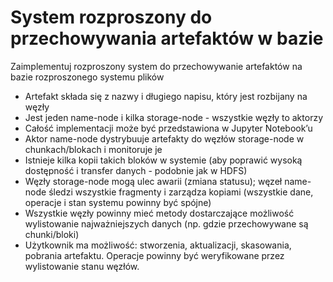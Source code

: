 # System rozproszony do przechowywania artefaktów w bazie

Zaimplementuj rozproszony system do przechowywanie artefaktów na bazie
rozproszonego systemu plików

- Artefakt składa się z nazwy i długiego napisu, który jest rozbijany na węzły
- Jest jeden name-node i kilka storage-node - wszystkie węzły to aktorzy
- Całość implementacji może być przedstawiona w Jupyter Notebook’u
- Aktor name-node dystrybuuje artefakty do węzłów storage-node w
  chunkach/blokach i monitoruje je
- Istnieje kilka kopii takich bloków w systemie (aby poprawić wysoką dostępność i
  transfer danych - podobnie jak w HDFS)
- Węzły storage-node mogą ulec awarii (zmiana statusu); węzeł name-node śledzi
  wszystkie fragmenty i zarządza kopiami (wszystkie dane, operacje i stan systemu
  powinny być spójne)
- Wszystkie węzły powinny mieć metody dostarczające możliwość wylistowanie
  najważniejszych danych (np. gdzie przechowywane są chunki/bloki)
- Użytkownik ma możliwość: stworzenia, aktualizacji, skasowania, pobrania artefaktu. Operacje powinny być weryfikowane przez wylistowanie stanu węzłów.
